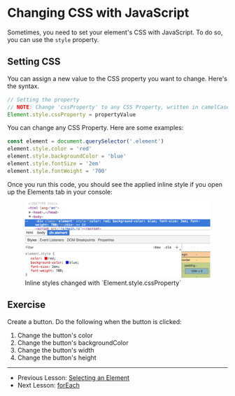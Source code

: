 # Changing CSS with JavaScript

Sometimes, you need to set your element's CSS with JavaScript. To do so, you can use the `style` property.

## Setting CSS

You can assign a new value to the CSS property you want to change. Here's the syntax.

```js
// Setting the property
// NOTE: Change 'cssProperty' to any CSS Property, written in camelCase.
Element.style.cssProperty = propertyValue
```

You can change any CSS Property. Here are some examples:

```js
const element = document.querySelector('.element')
element.style.color = 'red'
element.style.backgroundColor = 'blue'
element.style.fontSize = '2em'
element.style.fontWeight = '700'
```

Once you run this code, you should see the applied inline style if you open up the Elements tab in your console:

<figure>
  <img src="../../images/dom-basics/style/set-inline-styles.png/" alt="Inline styles changed with `Element.style.cssProperty`">
  <figcaption>Inline styles changed with `Element.style.cssProperty`</figcaption>
</figure>

## Exercise

Create a button. Do the following when the button is clicked:

1. Change the button's color
2. Change the button's backgroundColor
3. Change the button's width
4. Change the button's height

---

- Previous Lesson: [Selecting an Element](02.selecting-an-element.md)
- Next Lesson: [forEach](04.foreach.md)
